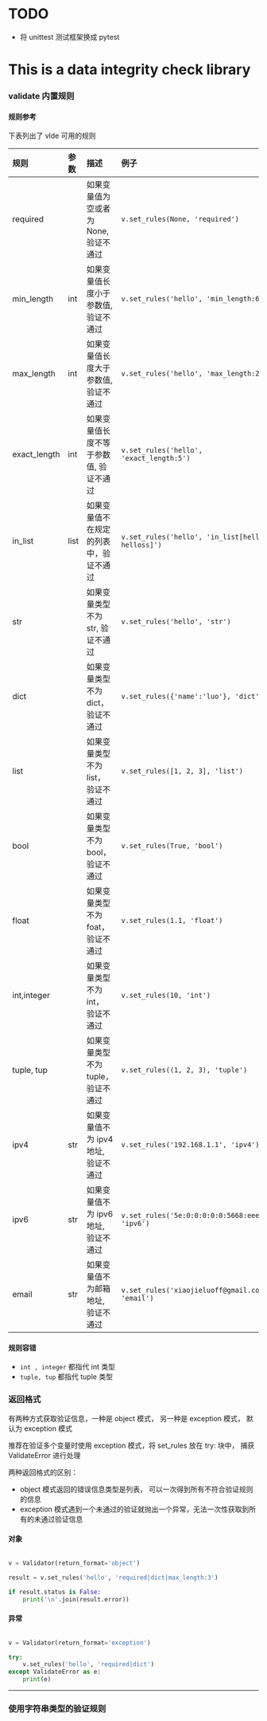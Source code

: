 # TODO
* 将 unittest 测试框架换成 pytest

# This is a data integrity check library
### validate 内置规则
#### 规则参考
下表列出了 vlde 可用的规则

| 规则 | 参数 | 描述 | 例子|
| :-- | :--  | :-- | :-- |
|   required    |           |   如果变量值为空或者为 None, 验证不通过   |   `v.set_rules(None, 'required')`           |
|   min_length  |   int     |   如果变量值长度小于参数值, 验证不通过     |   `v.set_rules('hello', 'min_length:6')`    |
|   max_length  |   int     |   如果变量值长度大于参数值, 验证不通过     |   `v.set_rules('hello', 'max_length:2')`    |
|   exact_length    |   int |   如果变量值长度不等于参数值, 验证不通过   |   `v.set_rules('hello', 'exact_length:5')`  |
|   in_list     |   list    |   如果变量值不在规定的列表中，验证不通过   |   `v.set_rules('hello', 'in_list[hello, helloss]')`|
|   str     |       |   如果变量类型不为 str, 验证不通过     |   `v.set_rules('hello', 'str')` |
|   dict    |   |   如果变量类型不为 dict， 验证不通过    |   `v.set_rules({'name':'luo'}, 'dict')` |
|   list    |   |   如果变量类型不为 list， 验证不通过    |   `v.set_rules([1, 2, 3], 'list')`  |
|   bool    |   |   如果变量类型不为 bool， 验证不通过    |   `v.set_rules(True, 'bool')`  |   
|   float   |   |   如果变量类型不为 foat， 验证不通过    |   `v.set_rules(1.1, 'float')`   |
|   int,integer     |   |   如果变量类型不为 int， 验证不通过 |   `v.set_rules(10, 'int')`    |
|   tuple, tup  |   |   如果变量类型不为 tuple， 验证不通过   |   `v.set_rules((1, 2, 3), 'tuple')`   |
|   ipv4    |   str |   如果变量值不为 ipv4 地址, 验证不通过   |   `v.set_rules('192.168.1.1', 'ipv4')`    |
|   ipv6    |   str |   如果变量值不为 ipv6 地址, 验证不通过   |   `v.set_rules('5e:0:0:0:0:0:5668:eeee', 'ipv6')` |
|   email   |   str |   如果变量值不为邮箱地址, 验证不通过      |   `v.set_rules('xiaojieluoff@gmail.com' 'email')` |

#### 规则容错
* `int , integer` 都指代 int 类型
* `tuple, tup` 都指代 tuple 类型

### 返回格式
有两种方式获取验证信息，一种是 object 模式， 另一种是 exception 模式， 默认为 exception 模式

推荐在验证多个变量时使用 exception 模式，将 set_rules 放在 try: 块中， 捕获 ValidateError 进行处理

两种返回格式的区别：
* object 模式返回的错误信息类型是列表， 可以一次得到所有不符合验证规则的信息
* exception 模式遇到一个未通过的验证就抛出一个异常，无法一次性获取到所有的未通过验证信息

#### 对象

```python

v = Validator(return_format='object')

result = v.set_rules('hello', 'required|dict|max_length:3')

if result.status is False:
    print('\n'.join(result.error))

```

#### 异常

```python

v = Validator(return_format='exception')

try:
    v.set_rules('hello', 'required|dict')
except ValidateError as e:
    print(e)

```

-------

### 使用字符串类型的验证规则
